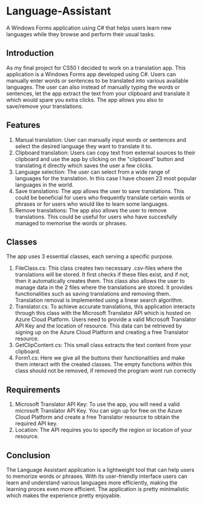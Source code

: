 # Language-Assistant
A Windows Forms application using C# that helps users learn new languages while they browse and perform their usual tasks.

## Introduction

As my final project for CS50 I decided to work on a translation app. This application is a Windows Forms app developed using C#. Users can manually enter words or sentences to be translated into various available languages. The user can also instead of manually typing the words or sentences, let the app extract the text from your clipboard and translate it which would spare you extra clicks. The app allows you also to save/remove your translations.

## Features

1. Manual translation: User can manually input words or sentences and select the desired language they want to translate it to.
2. Clipboard translation: Users can copy text from external sources to their clipboard and use the app by clicking on the "clipboard" button and translating it directly which saves the user a few clicks.
3. Language selection: The user can select from a wide range of languages for the translation. In this case I have chosen 23 most popular languages in the world.
4. Save translations: The app allows the user to save translations. This could be beneficial for users who frequently translate certain words or phrases or for users who would like to learn some languages.
5. Remove translations: The app also allows the user to remove translations. This could be useful for users who have succesfully managed to memorise the words or phrases.

## Classes

The app uses 3 essential classes, each serving a specific purpose.

1. FileClass.cs: This class creates two necessary .csv-files where the translations will be stored. It first checks if these files exist, and if not, then it automatically creates them. This class also allows the user to manage data in the 2 files where the translations are stored. It provides functionalities such as saving translations and removing them. Translation removal is implemented using a linear search algorithm.
2. Translator.cs: To achieve accurate translations, this application interacts through this class with the Microsoft Translator API which is hosted on Azure Cloud Platform. Users need to provide a valid Microsoft Translator API Key and the location of resource. This data can be retrieved by signing up on the Azure Cloud Platform and creating a free Translator resource.
3. GetClipContent.cs: This small class extracts the text content from your clipboard.
4. Form1.cs: Here we give all the buttons their functionalities and make them interact with the created classes. The empty functions within this class should not be removed, if removed the program wont run correctly

## Requirements

1. Microsoft Translator API Key: To use the app, you will need a valid microsoft Translator API Key. You can sign up for free on the Azure Cloud Platform and create a free Translator resource to obtain the required API key.
2. Location: The API requires you to specify the region or location of your resource.

## Conclusion

The Language Assistant application is a lightweight tool that can help users to memorize words or phrases. With its user-friendly interface users can learn and understand various languages more efficiently, making the learning proces even more efficient. The application is pretty minimalistic which makes the experience pretty enjoyable.
